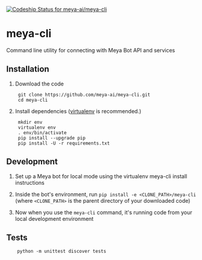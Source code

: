 [ ![Codeship Status for meya-ai/meya-cli](https://app.codeship.com/projects/356c56e0-2be1-0136-8861-0e1ab7f9bed2/status?branch=master)](https://app.codeship.com/projects/287891)

# meya-cli
Command line utility for connecting with Meya Bot API and services


Installation
------------

1. Download the code

        git clone https://github.com/meya-ai/meya-cli.git
        cd meya-cli

2. Install dependencies ([virtualenv](http://virtualenv.readthedocs.org/en/latest/) is recommended.)

        mkdir env
        virtualenv env
        . env/bin/activate
        pip install --upgrade pip
        pip install -U -r requirements.txt


Development
-----------

1. Set up a Meya bot for local mode using the virtualenv meya-cli install instructions

2. Inside the bot's environment, run `pip install -e <CLONE_PATH>/meya-cli` (where `<CLONE_PATH>` is the parent
   directory of your downloaded code)

3. Now when you use the `meya-cli` command, it's running code from your local development environment


Tests
-----

        python -m unittest discover tests
